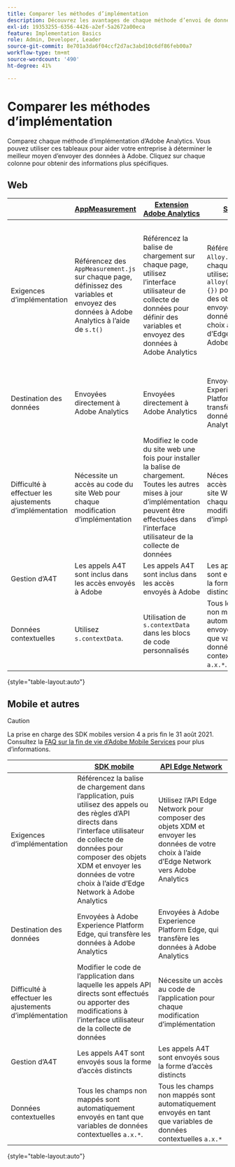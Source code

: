 ```yaml
---
title: Comparer les méthodes d’implémentation
description: Découvrez les avantages de chaque méthode d’envoi de données à Adobe Analytics.
exl-id: 19353255-6356-4426-a2ef-5a2672a00eca
feature: Implementation Basics
role: Admin, Developer, Leader
source-git-commit: 8e701a3da6f04ccf2d7ac3abd10c6df86feb00a7
workflow-type: tm+mt
source-wordcount: '490'
ht-degree: 41%

---
```


# Comparer les méthodes d’implémentation

Comparez chaque méthode d’implémentation d’Adobe Analytics. Vous pouvez utiliser ces tableaux pour aider votre entreprise à déterminer le meilleur moyen d’envoyer des données à Adobe. Cliquez sur chaque colonne pour obtenir des informations plus spécifiques.

## Web

| | [AppMeasurement](/help/implement/js/overview.md) | [Extension Adobe Analytics](/help/implement/launch/overview.md) | [SDK Web](/help/implement/aep-edge/web-sdk/overview.md#web-sdk) | [Extension SDK web](/help/implement/aep-edge/web-sdk/overview.md#web-sdk-extension) |
| --- | --- | --- | --- | --- |
| Exigences d’implémentation | Référencez des `AppMeasurement.js` sur chaque page, définissez des variables et envoyez des données à Adobe Analytics à l’aide de `s.t()` | Référencez la balise de chargement sur chaque page, utilisez l’interface utilisateur de collecte de données pour définir des variables et envoyez des données à Adobe Analytics | Référencez des `Alloy.js` sur chaque page, utilisez des `alloy("sendEvent",{})` pour composer des objets XDM et envoyer les données de votre choix à l’aide d’Edge Network à Adobe Analytics | Référencez la balise de chargement sur chaque page, utilisez l’interface utilisateur de collecte de données pour composer des objets XDM et envoyez les données de votre choix à l’aide d’Edge Network à Adobe Analytics |
| Destination des données | Envoyées directement à Adobe Analytics | Envoyées directement à Adobe Analytics | Envoyées à Adobe Experience Platform Edge, qui transfère les données à Adobe Analytics | Envoyées à Adobe Experience Platform Edge, qui transfère les données à Adobe Analytics |
| Difficulté à effectuer les ajustements d’implémentation | Nécessite un accès au code du site Web pour chaque modification d’implémentation | Modifiez le code du site web une fois pour installer la balise de chargement. Toutes les autres mises à jour d’implémentation peuvent être effectuées dans l’interface utilisateur de la collecte de données | Nécessite un accès au code du site Web pour chaque modification d’implémentation | Modifiez le code du site web une fois pour installer la balise de chargement. Toutes les autres mises à jour d’implémentation peuvent être effectuées dans l’interface utilisateur de la collecte de données |
| Gestion d’A4T | Les appels A4T sont inclus dans les accès envoyés à Adobe | Les appels A4T sont inclus dans les accès envoyés à Adobe | Les appels A4T sont envoyés sous la forme d’accès distincts | Les appels A4T sont envoyés sous la forme d’accès distincts |
| Données contextuelles | Utilisez `s.contextData`. | Utilisation de `s.contextData` dans les blocs de code personnalisés | Tous les champs non mappés sont automatiquement envoyés en tant que variables de données contextuelles `a.x.*`. | Tous les champs non mappés sont automatiquement envoyés en tant que variables de données contextuelles `a.x.*`. |

{style="table-layout:auto"}

## Mobile et autres

>[!CAUTION]
>
>La prise en charge des SDK mobiles version 4 a pris fin le 31 août 2021. Consultez la [FAQ sur la fin de vie d’Adobe Mobile Services](https://experienceleague.adobe.com/docs/discontinued/using/mobile-services.html?lang=fr) pour plus d’informations.


| | [SDK mobile](/help/implement/aep-edge/mobile-sdk/overview.md) | [API Edge Network](/help/implement/aep-edge/api/overview.md) |
| --- | --- | --- |
| Exigences d’implémentation | Référencez la balise de chargement dans l’application, puis utilisez des appels ou des règles d’API directs dans l’interface utilisateur de collecte de données pour composer des objets XDM et envoyer les données de votre choix à l’aide d’Edge Network à Adobe Analytics | Utilisez l’API Edge Network pour composer des objets XDM et envoyer les données de votre choix à l’aide d’Edge Network vers Adobe Analytics |
| Destination des données | Envoyées à Adobe Experience Platform Edge, qui transfère les données à Adobe Analytics | Envoyées à Adobe Experience Platform Edge, qui transfère les données à Adobe Analytics |
| Difficulté à effectuer les ajustements d’implémentation | Modifier le code de l’application dans laquelle les appels API directs sont effectués ou apporter des modifications à l’interface utilisateur de la collecte de données | Nécessite un accès au code de l’application pour chaque modification d’implémentation |
| Gestion d’A4T | Les appels A4T sont envoyés sous la forme d’accès distincts | Les appels A4T sont envoyés sous la forme d’accès distincts |
| Données contextuelles | Tous les champs non mappés sont automatiquement envoyés en tant que variables de données contextuelles `a.x.*`. | Tous les champs non mappés sont automatiquement envoyés en tant que variables de données contextuelles `a.x.*` |

{style="table-layout:auto"}
